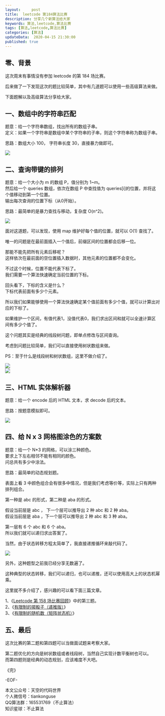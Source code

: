 ```yaml
---   
layout:     post  
title:  leetcode 第184算法比赛  
description: 分享几个新算法给大家  
keywords: 算法,leetcode,算法比赛  
tags: [算法,leetcode,算法比赛]    
categories: [算法]  
updateData:  2020-04-15 21:30:00  
published: true  
---  
```



## 零、背景  

这次周末有事情没有参加 leetcode 的第 184 场比赛。  

后来做了一下发现这次的题比较简单，其中有几道题可以使用一些高级算法来做。  


下面题解以及高级算法分享给大家。  


## 一、数组中的字符串匹配  


题意：给一个字符串数组，找出所有的数组子串。  
定义：如果一个字符串是数组中某个字符串的子串，则这个字符串称为数组子串。  


思路：数组大小 100， 字符串长度 30，直接暴力做即可。  


![](http://res2020.tiankonguse.com/images/2020/04/15/001.png)  


## 二、查询带键的排列  


题意：给一个大小为 m 的数组 P，值分别为 1~m。  
然后给一个 queries 数组，依次在数组 P 中查找值为 queries[i]的位置，并将这个值移动到第一个位置。  
输出每次查询的位置下标（从0开始）。  


思路：最简单的是暴力查找与移动，复杂度 O(n^2)。  


![](http://res2020.tiankonguse.com/images/2020/04/15/002.png)  



面对这道题，可以发现，使用 map 维护好每个值的位置，就可以 O(1) 查找了。  


唯一的问题是在最前面插入一个值后，前缀区间的位置都会后移一位。  


那能不能先把所有元素后移呢？  
这样依次在最前面的空位置插入数据时，其他元素的位置都不会变化。  


不过这个时候，位置不能代表下标了。  
我们需要一个算法快速确定当前位置的下标。  


回头看下，下标的含义是什么？  
下标代表前面有多少个元素。  


所以我们如果能够使用一个算法快速确定某个值前面有多少个值，就可以计算出对应的下标了。  


如果维护一个区间，有值代表1，没值代表0，我们求出区间和就可以全速计算区间有多少个值了。  


这个问题其实是经典的线段树问题，即单点修改与区间查询。  


考虑到问题比较简单，我们可以直接使用树状数组来做。  


PS：至于什么是线段树和树状数组，这里不做介绍了。  


![](http://res2020.tiankonguse.com/images/2020/04/15/003.png)  
![](http://res2020.tiankonguse.com/images/2020/04/15/004.png)  



## 三、HTML 实体解析器  


题意：给一个 encode 后的 HTML 文本，求 decode 后的文本。  


思路：按题意模拟即可。  


![](http://res2020.tiankonguse.com/images/2020/04/15/005.png)  



## 四、给 N x 3 网格图涂色的方案数  


题意：给一个 N*3 的网格，可以涂三种颜色。  
要求上下左右相邻不能有相同的颜色。  
问总共有多少中涂法。  


思路：最简单的动态规划题。  


表面上看 3 中颜色组合会有很多中情况，但是我们考虑等价等，实际上只有两种排列组合。  


第一种是 abc 的形式，第二种是 aba 的形式。  


假设当前层是 abc ， 下一个层可以推导出 2 种 abc 和 2 种 aba。  
假设当前层是 aba ，下一个层可以推导出 2 种 abc 和 3 种 aba。  


第一层有 6 个 abc 和 6 个 aba。  
所以我们就可以递归求出答案了。  


当然，由于状态转移方程太简单了，我直接递推循环来敲代码了。  


![](http://res2020.tiankonguse.com/images/2020/04/15/006.png)  


另外，这种题型之前我已经分享无数遍了。  


这种典型的状态转移，我们可以递归，也可以递推，还可以使用高大上的状态机幂乘。  


这里就不多介绍了，感兴趣的可以看下面三篇文章。  


1、《[Leetcode 第 158 场比赛回顾](https://mp.weixin.qq.com/s/G5in4o97C9IDbvyhmUPT_w)》中的第三题。    
2、《[有限制的掷骰子（递推版）](https://mp.weixin.qq.com/s/0L3US2Hyl9em8lJlHOAZjA)》  
3、《[有限制的随机数（矩阵状态机）](https://mp.weixin.qq.com/s/OtcrB_u471NdUr8BSLZc5Q)》  



## 五、最后  


这次比赛的第二题和第四题可以当做面试题来考察大家。  


第二题优化的方向是树状数组或者线段树，当然自己实现计数平衡树也可以。  
而第四题则是经典的动态规划，应该难度不大吧。  


《完》


-EOF-  



本文公众号：天空的代码世界  
个人微信号：tiankonguse  
QQ算法群：165531769（不止算法）  
知识星球：不止算法  

